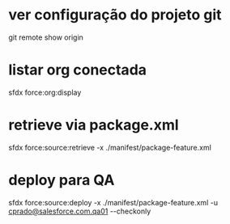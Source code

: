 # ver configuração do projeto git
git remote show origin

# listar org conectada
sfdx force:org:display

# retrieve via package.xml
sfdx force:source:retrieve -x ./manifest/package-feature.xml

# deploy para QA
sfdx force:source:deploy -x ./manifest/package-feature.xml -u cprado@salesforce.com.qa01 --checkonly